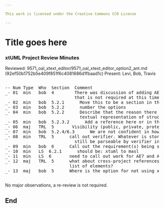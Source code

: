 ```yaml
---

This work is licensed under the Creative Commons CC0 License

---
```


# Title goes here
### xtUML Project Review Minutes

Reviewed:  9571_oal_xtext_editor/9571_oal_xtext_editor_option2_ant.md (92ef50b1752b5e409f851f6c4081686d1fbaad1c)
Present:  Levi, Bob, Travis

<pre>

-- Num Type  Who  Section  Comment
_- 01  min   bob  4        There was discussion of adding AE10 and AE11, but they are addtional work
                           that is not required at this time.
_- 02  min   bob  5.2.1      Move this to be a section in the background
_- 03  min   bob  5.2.2      number the options
_- 04  min   bob  5.2.2      Describe that the reason there is no exporter is that there is no 
                             textual representation of structural xtUML to validate against
_- 05  min   bob  5.2.3.2      Add a reference here or in the associated work required.
_- 06  maj   TRL  5       Visibility (public, private, protected). How is this handled?
_- 07  min   bob  5.2.4/6.3      We are not confident in how to do this
_- 08  min   TRL  5      call out verifier. Whatever is stored to the action semantics needs to 
                           still be parseable by verifier in order for verifier to run
_- 09  min   bob  6      Call out the requirement(s) being satisfied to assure they are all covered
_- 10  min   LS  6.2.1      should be: xtuml to masl
_- 11  min   LS  6       need to call out work for AE7 and AE8
_- 12  maj   TRL  5      what about cross-project references? Especially WRT command completion. How do we get the 
                         list of elements?
_- 13  maj   bob  5      Where is the option for not using xtext? Add such an option.

</pre>
   
No major observations, a re-review is not required.

End
---
